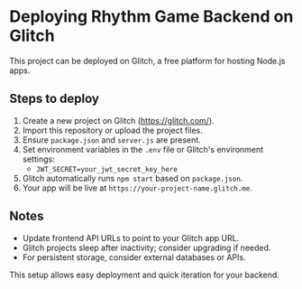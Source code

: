 # Deploying Rhythm Game Backend on Glitch

This project can be deployed on Glitch, a free platform for hosting Node.js apps.

## Steps to deploy

1. Create a new project on Glitch (https://glitch.com/).
2. Import this repository or upload the project files.
3. Ensure `package.json` and `server.js` are present.
4. Set environment variables in the `.env` file or Glitch's environment settings:
   - `JWT_SECRET=your_jwt_secret_key_here`
5. Glitch automatically runs `npm start` based on `package.json`.
6. Your app will be live at `https://your-project-name.glitch.me`.

## Notes

- Update frontend API URLs to point to your Glitch app URL.
- Glitch projects sleep after inactivity; consider upgrading if needed.
- For persistent storage, consider external databases or APIs.

This setup allows easy deployment and quick iteration for your backend.
